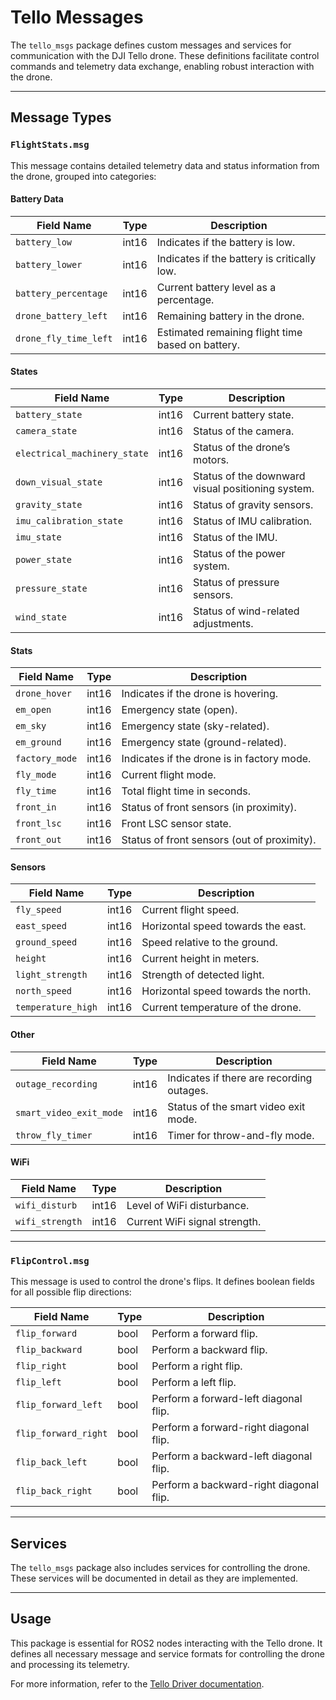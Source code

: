 # Tello Messages

The `tello_msgs` package defines custom messages and services for communication with the DJI Tello drone. These definitions facilitate control commands and telemetry data exchange, enabling robust interaction with the drone.

---

## Message Types

### `FlightStats.msg`

This message contains detailed telemetry data and status information from the drone, grouped into categories:

#### Battery Data

| Field Name            | Type  | Description                                       |
| --------------------- | ----- | ------------------------------------------------- |
| `battery_low`         | int16 | Indicates if the battery is low.                  |
| `battery_lower`       | int16 | Indicates if the battery is critically low.       |
| `battery_percentage`  | int16 | Current battery level as a percentage.            |
| `drone_battery_left`  | int16 | Remaining battery in the drone.                   |
| `drone_fly_time_left` | int16 | Estimated remaining flight time based on battery. |

#### States

| Field Name                   | Type  | Description                                       |
| ---------------------------- | ----- | ------------------------------------------------- |
| `battery_state`              | int16 | Current battery state.                            |
| `camera_state`               | int16 | Status of the camera.                             |
| `electrical_machinery_state` | int16 | Status of the drone’s motors.                     |
| `down_visual_state`          | int16 | Status of the downward visual positioning system. |
| `gravity_state`              | int16 | Status of gravity sensors.                        |
| `imu_calibration_state`      | int16 | Status of IMU calibration.                        |
| `imu_state`                  | int16 | Status of the IMU.                                |
| `power_state`                | int16 | Status of the power system.                       |
| `pressure_state`             | int16 | Status of pressure sensors.                       |
| `wind_state`                 | int16 | Status of wind-related adjustments.               |

#### Stats

| Field Name     | Type  | Description                                 |
| -------------- | ----- | ------------------------------------------- |
| `drone_hover`  | int16 | Indicates if the drone is hovering.         |
| `em_open`      | int16 | Emergency state (open).                     |
| `em_sky`       | int16 | Emergency state (sky-related).              |
| `em_ground`    | int16 | Emergency state (ground-related).           |
| `factory_mode` | int16 | Indicates if the drone is in factory mode.  |
| `fly_mode`     | int16 | Current flight mode.                        |
| `fly_time`     | int16 | Total flight time in seconds.               |
| `front_in`     | int16 | Status of front sensors (in proximity).     |
| `front_lsc`    | int16 | Front LSC sensor state.                     |
| `front_out`    | int16 | Status of front sensors (out of proximity). |

#### Sensors

| Field Name         | Type  | Description                         |
| ------------------ | ----- | ----------------------------------- |
| `fly_speed`        | int16 | Current flight speed.               |
| `east_speed`       | int16 | Horizontal speed towards the east.  |
| `ground_speed`     | int16 | Speed relative to the ground.       |
| `height`           | int16 | Current height in meters.           |
| `light_strength`   | int16 | Strength of detected light.         |
| `north_speed`      | int16 | Horizontal speed towards the north. |
| `temperature_high` | int16 | Current temperature of the drone.   |

#### Other

| Field Name              | Type  | Description                               |
| ----------------------- | ----- | ----------------------------------------- |
| `outage_recording`      | int16 | Indicates if there are recording outages. |
| `smart_video_exit_mode` | int16 | Status of the smart video exit mode.      |
| `throw_fly_timer`       | int16 | Timer for throw-and-fly mode.             |

#### WiFi

| Field Name      | Type  | Description                   |
| --------------- | ----- | ----------------------------- |
| `wifi_disturb`  | int16 | Level of WiFi disturbance.    |
| `wifi_strength` | int16 | Current WiFi signal strength. |

---

### `FlipControl.msg`

This message is used to control the drone's flips. It defines boolean fields for all possible flip directions:

| Field Name           | Type | Description                             |
| -------------------- | ---- | --------------------------------------- |
| `flip_forward`       | bool | Perform a forward flip.                 |
| `flip_backward`      | bool | Perform a backward flip.                |
| `flip_right`         | bool | Perform a right flip.                   |
| `flip_left`          | bool | Perform a left flip.                    |
| `flip_forward_left`  | bool | Perform a forward-left diagonal flip.   |
| `flip_forward_right` | bool | Perform a forward-right diagonal flip.  |
| `flip_back_left`     | bool | Perform a backward-left diagonal flip.  |
| `flip_back_right`    | bool | Perform a backward-right diagonal flip. |

---

## Services

The `tello_msgs` package also includes services for controlling the drone. These services will be documented in detail as they are implemented.

---

## Usage

This package is essential for ROS2 nodes interacting with the Tello drone. It defines all necessary message and service formats for controlling the drone and processing its telemetry.

For more information, refer to the [Tello Driver documentation](#tello-driver).
